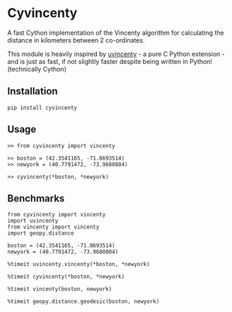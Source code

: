 # Cyvincenty

A fast Cython implementation of the Vincenty algorithm for calculating the distance in kilometers between 2 co-ordinates.

This module is heavily inspired by [uvincenty](https://github.com/vivescere/uvincenty) - a pure C Python extension - and is just as fast, if not slightly faster despite being written in Python! (technically Cython)

## Installation

```
pip install cyvincenty
```

## Usage

```
>> from cyvincenty import vincenty

>> boston = (42.3541165, -71.0693514)
>> newyork = (40.7791472, -73.9680804)

>> cyvincenty(*boston, *newyork)
```


## Benchmarks
```
from cyvincenty import vincenty
import uvincenty
from vincenty import vincenty
import geopy.distance

boston = (42.3541165, -71.0693514)
newyork = (40.7791472, -73.9680804)

%timeit uvincenty.vincenty(*boston, *newyork)

%timeit cyvincenty(*boston, *newyork)

%timeit vincenty(boston, newyork)

%timeit geopy.distance.geodesic(boston, newyork)

```